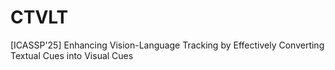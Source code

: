 # CTVLT
[ICASSP'25] Enhancing Vision-Language Tracking by Effectively Converting Textual Cues into Visual Cues
